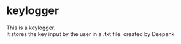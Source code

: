 # keylogger
This is a keylogger.
<br>It stores the key input by the user in a .txt file.
created by Deepank
